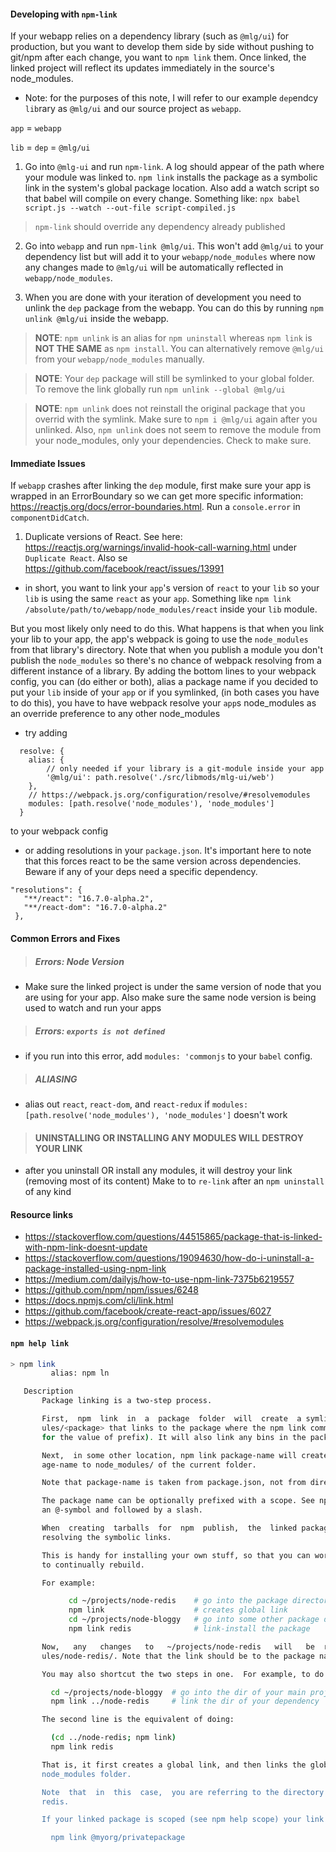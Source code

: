 #### Developing with `npm-link`
If your webapp relies on a dependency library (such as `@mlg/ui`) for production, but you want to develop them side by side
without pushing to git/npm after each change, you want to `npm link` them. Once linked, the linked project will reflect its updates
immediately in the source's node_modules.

* Note: for the purposes of this note, I will refer to our example `dep`endcy `lib`rary as `@mlg/ui` and our source project as `webapp`.

`app` = `webapp`

`lib` = `dep` = `@mlg/ui`


1. Go into `@mlg-ui` and run `npm-link`. A log should appear of the path where your module was linked to. `npm link` installs the package as a symbolic link in the system's global package location.
 Also add a watch script so that babel will compile on every change. Something like: `npx babel script.js --watch --out-file script-compiled.js`
 
 > `npm-link` should override any dependency already published

2. Go into `webapp` and run `npm-link @mlg/ui`. This won't add `@mlg/ui` to your dependency list but will add it 
to your `webapp/node_modules` where now any changes made to `@mlg/ui` will be automatically reflected in 
`webapp/node_modules`.

3. When you are done with your iteration of development you need to unlink the `dep` package from the webapp. You can do this 
by running `npm unlink @mlg/ui` inside the webapp. 
> **NOTE**: `npm unlink` is an alias for `npm uninstall` whereas `npm link`
is **NOT THE SAME** as `npm install`. You can alternatively remove `@mlg/ui` from your `webapp/node_modules` manually.

> **NOTE**: Your `dep` package will still be symlinked to your global folder. To remove the link globally run `npm unlink --global @mlg/ui`

> **NOTE**: `npm unlink` does not reinstall the original package that you overrid with the symlink. Make sure to `npm i @mlg/ui` again after you unlinked. Also, 
>`npm unlink` does not seem to remove the module from your node_modules, only your dependencies. Check to make sure.  
 
#### Immediate Issues
If `webapp` crashes after linking the `dep` module, first make sure your app is wrapped in an ErrorBoundary so we can get
more specific information: https://reactjs.org/docs/error-boundaries.html. Run a `console.error` in `componentDidCatch`.

1. Duplicate versions of React. See here: https://reactjs.org/warnings/invalid-hook-call-warning.html under `Duplicate React`. Also
se https://github.com/facebook/react/issues/13991

- in short, you want to link your `app`'s version of `react` to your `lib` so your `lib` is using the same `react` as your `app`.
Something like `npm link /absolute/path/to/webapp/node_modules/react` inside your `lib` module. 

But you most likely only need to do this. What happens is that when you link your lib to your app, the app's webpack is going to 
use the `node_modules` from that library's directory. Note that when you publish a module you don't publish the `node_modules` 
so there's no chance of webpack resolving from a different instance of a library. By adding the bottom lines to your webpack config,
you can (do either or both), alias a package name if you decided to put your `lib` inside of your `app` or if you symlinked, (in both
cases you have to do this), you have to have webpack resolve your `app`s node_modules as an override preference to any other node_modules 

- try adding 
```  
  resolve: {
    alias: {
        // only needed if your library is a git-module inside your app  
        '@mlg/ui': path.resolve('./src/libmods/mlg-ui/web')
    },
    // https://webpack.js.org/configuration/resolve/#resolvemodules
    modules: [path.resolve('node_modules'), 'node_modules']
  }
``` 
to your webpack config
                  
- or adding resolutions in your `package.json`. It's important here to note that this forces react to be the same version across
 dependencies. Beware if any of your deps need a specific dependency.
 
```  
"resolutions": {
   "**/react": "16.7.0-alpha.2",
   "**/react-dom": "16.7.0-alpha.2"
 },
```

#### Common Errors and Fixes
> ##### Errors: Node Version
- Make sure the linked project is under the same version of node that you are using for your app. Also make sure the same node version is being used to watch and run your apps

> ##### Errors: `exports is not defined`
- if you run into this error, add `modules: 'commonjs` to your `babel` config. 

> ##### ALIASING
- alias out `react`, `react-dom`, and `react-redux` if `modules: [path.resolve('node_modules'), 'node_modules']` doesn't work

> #### UNINSTALLING OR INSTALLING ANY MODULES WILL DESTROY YOUR LINK
- after you uninstall OR install any modules, it will destroy your link (removing most of its content) Make to to `re-link` after an `npm uninstall` of any kind
  
#### Resource links
* https://stackoverflow.com/questions/44515865/package-that-is-linked-with-npm-link-doesnt-update
* https://stackoverflow.com/questions/19094630/how-do-i-uninstall-a-package-installed-using-npm-link
* https://medium.com/dailyjs/how-to-use-npm-link-7375b6219557
* https://github.com/npm/npm/issues/6248
* https://docs.npmjs.com/cli/link.html
* https://github.com/facebook/create-react-app/issues/6027
* https://webpack.js.org/configuration/resolve/#resolvemodules

#### `npm help link`
```bash
> npm link
         alias: npm ln

   Description
       Package linking is a two-step process.

       First,  npm  link  in  a  package  folder  will  create  a symlink in the global folder {prefix}/lib/node_mod-
       ules/<package> that links to the package where the npm link command was executed. (see  npm-config  npm-config
       for the value of prefix). It will also link any bins in the package to {prefix}/bin/{name}.

       Next,  in some other location, npm link package-name will create a symbolic link from globally-installed pack-
       age-name to node_modules/ of the current folder.

       Note that package-name is taken from package.json, not from directory name.

       The package name can be optionally prefixed with a scope. See npm help scope.  The scope must be  preceded  by
       an @-symbol and followed by a slash.

       When  creating  tarballs  for  npm  publish,  the  linked packages are "snapshotted" to their current state by
       resolving the symbolic links.

       This is handy for installing your own stuff, so that you can work on it and test it iteratively without having
       to continually rebuild.

       For example:

             cd ~/projects/node-redis    # go into the package directory
             npm link                    # creates global link
             cd ~/projects/node-bloggy   # go into some other package directory.
             npm link redis              # link-install the package

       Now,   any   changes   to   ~/projects/node-redis   will   be  reflected  in  ~/projects/node-bloggy/node_mod-
       ules/node-redis/. Note that the link should be to the package name, not the directory name for that package.

       You may also shortcut the two steps in one.  For example, to do the above use-case in a shorter way:

         cd ~/projects/node-bloggy  # go into the dir of your main project
         npm link ../node-redis     # link the dir of your dependency

       The second line is the equivalent of doing:

         (cd ../node-redis; npm link)
         npm link redis

       That is, it first creates a global link, and then links the global installation  target  into  your  project's
       node_modules folder.

       Note  that  in  this  case,  you are referring to the directory name, node-redis, rather than the package name
       redis.

       If your linked package is scoped (see npm help scope) your link command must include that scope, e.g.

         npm link @myorg/privatepackage


```

